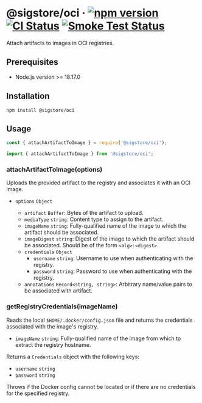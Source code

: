 # @sigstore/oci &middot; [![npm version](https://img.shields.io/npm/v/@sigstore/oci.svg?style=flat)](https://www.npmjs.com/package/@sigstore/oci) [![CI Status](https://github.com/sigstore/sigstore-js/workflows/CI/badge.svg)](https://github.com/sigstore/sigstore-js/actions/workflows/ci.yml) [![Smoke Test Status](https://github.com/sigstore/sigstore-js/workflows/smoke-test/badge.svg)](https://github.com/sigstore/sigstore-js/actions/workflows/smoke-test.yml)

Attach artifacts to images in OCI registries.

## Prerequisites

- Node.js version >= 18.17.0

## Installation

```
npm install @sigstore/oci
```

## Usage

```javascript
const { attachArtifactToImage } = require('@sigstore/oci');
```

```javascript
import { attachArtifactToImage } from '@sigstore/oci';
```

### attachArtifactToImage(options)

Uploads the provided artifact to the registry and associates it with an OCI image.

- `options` `Object`

  - `artifact` `Buffer`: Bytes of the artifact to upload.
  - `mediaType` `string`: Content type to assign to the artifact.
  - `imageName` `string`: Fully-qualified name of the image to which the artifact should be associated.
  - `imageDigest` `string`: Digest of the image to which the artifact should be associated. Should be of the form `<alg>:<digest>`.
  - `credentials` `Object`
    - `username` `string`: Username to use when authenticating with the registry.
    - `password` `string`: Password to use when authenticating with the registry.
  - `annotations` `Record<string, string>`: Arbitrary name/value pairs to be associated with artifact.

### getRegistryCredentials(imageName)

Reads the local `$HOME/.docker/config.json` file and returns the credentials associated with the image's registry.

- `imageName` `string`: Fully-qualified name of the image from which to extract the registry hostname.

Returns a `Credentials` object with the following keys:

- `username` `string`
- `password` `string`

Throws if the Docker config cannot be located or if there are no credentials for the specified registry.
